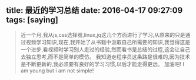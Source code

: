 title: 最近的学习总结
date: 2016-04-17 09:27:09
tags: [saying]
---
> 近一个月,我从js,css选择器,linux,jq这几个方面进行了学习,从原来的只是通过视频学习知识,现在,我开始了从书籍中汲取自己所需要的知识,我觉得这是一个进步,看视频时学习别人走过的经验,然而看书是总结的过程,这会让自己去独立思考,而不是简单的模仿。
> 我知道走程序员这条路是很难的,因为技术是不断更新的,我必须要有良好的学习习惯,以后才能走得更远。
> 加油吧!
> I am young but i am not simple!